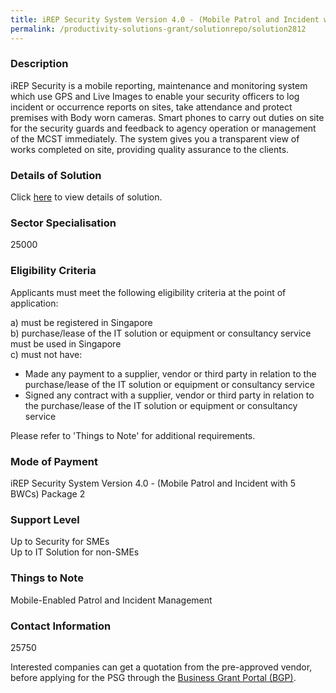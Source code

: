 ```yaml
---
title: iREP Security System Version 4.0 - (Mobile Patrol and Incident with 5 BWCs) Package 2
permalink: /productivity-solutions-grant/solutionrepo/solution2812
---
```


### Description

iREP Security is a mobile reporting, maintenance and monitoring system which use GPS and Live Images to enable your security officers to log incident or occurrence reports on sites, take attendance and protect premises with Body worn cameras.  Smart phones to carry out duties on site for the security guards and feedback to agency operation or management of the MCST immediately.  The system gives you a transparent view of works completed on site, providing quality assurance to the clients.

### Details of Solution

Click <a href='Gabkotech Innovations Pte Ltd' target='_blank' rel='noopener'>here</a> to view details of solution.

### Sector Specialisation

 25000 

### Eligibility Criteria

Applicants must meet the following eligibility criteria at the point of application:

a) must be registered in Singapore <br>
b) purchase/lease of the IT solution or equipment or consultancy service must be used in Singapore <br>
c) must not have:
- Made any payment to a supplier, vendor or third party in relation to the purchase/lease of the IT solution or equipment or consultancy service
- Signed any contract with a supplier, vendor or third party in relation to the purchase/lease of the IT solution or equipment or consultancy service

Please refer to 'Things to Note' for additional requirements.

### Mode of Payment
iREP Security System Version 4.0 - (Mobile Patrol and Incident with 5 BWCs) Package 2

### Support Level
Up to Security for SMEs <br>
Up to IT Solution for non-SMEs

### Things to Note
Mobile-Enabled Patrol and Incident Management

### Contact Information
25750

Interested companies can get a quotation from the pre-approved vendor, before applying for the PSG through the <a target='_blank' rel='noopener' href='https://www.businessgrants.gov.sg/'>Business Grant Portal (BGP)</a>.
